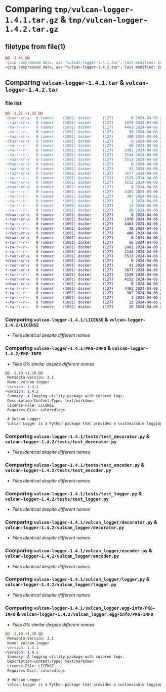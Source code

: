 # Comparing `tmp/vulcan-logger-1.4.1.tar.gz` & `tmp/vulcan-logger-1.4.2.tar.gz`

## filetype from file(1)

```diff
@@ -1 +1 @@
-gzip compressed data, was "vulcan-logger-1.4.1.tar", last modified: Sat Apr  6 22:53:40 2024, max compression
+gzip compressed data, was "vulcan-logger-1.4.2.tar", last modified: Sat Apr  6 23:01:48 2024, max compression
```

## Comparing `vulcan-logger-1.4.1.tar` & `vulcan-logger-1.4.2.tar`

### file list

```diff
@@ -1,21 +1,21 @@
-drwxr-xr-x   0 runner    (1001) docker     (127)        0 2024-04-06 22:53:40.476567 vulcan-logger-1.4.1/
--rwxr-xr-x   0 runner    (1001) docker     (127)     1070 2024-04-06 22:53:32.000000 vulcan-logger-1.4.1/LICENSE
--rw-r--r--   0 runner    (1001) docker     (127)     4463 2024-04-06 22:53:40.472567 vulcan-logger-1.4.1/PKG-INFO
--rw-r--r--   0 runner    (1001) docker     (127)       38 2024-04-06 22:53:40.476567 vulcan-logger-1.4.1/setup.cfg
--rwxr-xr-x   0 runner    (1001) docker     (127)      400 2024-04-06 22:53:32.000000 vulcan-logger-1.4.1/setup.py
-drwxr-xr-x   0 runner    (1001) docker     (127)        0 2024-04-06 22:53:40.472567 vulcan-logger-1.4.1/tests/
--rw-r--r--   0 runner    (1001) docker     (127)       56 2024-04-06 22:53:32.000000 vulcan-logger-1.4.1/tests/__init__.py
--rw-r--r--   0 runner    (1001) docker     (127)     2401 2024-04-06 22:53:32.000000 vulcan-logger-1.4.1/tests/test_decorator.py
--rw-r--r--   0 runner    (1001) docker     (127)     2144 2024-04-06 22:53:32.000000 vulcan-logger-1.4.1/tests/test_encoder.py
--rwxr-xr-x   0 runner    (1001) docker     (127)     5513 2024-04-06 22:53:32.000000 vulcan-logger-1.4.1/tests/test_logger.py
-drwxr-xr-x   0 runner    (1001) docker     (127)        0 2024-04-06 22:53:40.472567 vulcan-logger-1.4.1/vulcan_logger/
--rwxr-xr-x   0 runner    (1001) docker     (127)       41 2024-04-06 22:53:32.000000 vulcan-logger-1.4.1/vulcan_logger/__init__.py
--rwxr-xr-x   0 runner    (1001) docker     (127)     3677 2024-04-06 22:53:32.000000 vulcan-logger-1.4.1/vulcan_logger/decorator.py
--rw-r--r--   0 runner    (1001) docker     (127)     1529 2024-04-06 22:53:32.000000 vulcan-logger-1.4.1/vulcan_logger/encoder.py
--rwxr-xr-x   0 runner    (1001) docker     (127)     4152 2024-04-06 22:53:32.000000 vulcan-logger-1.4.1/vulcan_logger/logger.py
-drwxr-xr-x   0 runner    (1001) docker     (127)        0 2024-04-06 22:53:40.472567 vulcan-logger-1.4.1/vulcan_logger.egg-info/
--rw-r--r--   0 runner    (1001) docker     (127)     4463 2024-04-06 22:53:40.000000 vulcan-logger-1.4.1/vulcan_logger.egg-info/PKG-INFO
--rw-r--r--   0 runner    (1001) docker     (127)      387 2024-04-06 22:53:40.000000 vulcan-logger-1.4.1/vulcan_logger.egg-info/SOURCES.txt
--rw-r--r--   0 runner    (1001) docker     (127)        1 2024-04-06 22:53:40.000000 vulcan-logger-1.4.1/vulcan_logger.egg-info/dependency_links.txt
--rw-r--r--   0 runner    (1001) docker     (127)       12 2024-04-06 22:53:40.000000 vulcan-logger-1.4.1/vulcan_logger.egg-info/requires.txt
--rw-r--r--   0 runner    (1001) docker     (127)       20 2024-04-06 22:53:40.000000 vulcan-logger-1.4.1/vulcan_logger.egg-info/top_level.txt
+drwxr-xr-x   0 runner    (1001) docker     (127)        0 2024-04-06 23:01:48.311062 vulcan-logger-1.4.2/
+-rwxr-xr-x   0 runner    (1001) docker     (127)     1070 2024-04-06 23:01:38.000000 vulcan-logger-1.4.2/LICENSE
+-rw-r--r--   0 runner    (1001) docker     (127)     4463 2024-04-06 23:01:48.311062 vulcan-logger-1.4.2/PKG-INFO
+-rw-r--r--   0 runner    (1001) docker     (127)       38 2024-04-06 23:01:48.311062 vulcan-logger-1.4.2/setup.cfg
+-rwxr-xr-x   0 runner    (1001) docker     (127)      400 2024-04-06 23:01:38.000000 vulcan-logger-1.4.2/setup.py
+drwxr-xr-x   0 runner    (1001) docker     (127)        0 2024-04-06 23:01:48.311062 vulcan-logger-1.4.2/tests/
+-rw-r--r--   0 runner    (1001) docker     (127)       56 2024-04-06 23:01:38.000000 vulcan-logger-1.4.2/tests/__init__.py
+-rw-r--r--   0 runner    (1001) docker     (127)     2401 2024-04-06 23:01:38.000000 vulcan-logger-1.4.2/tests/test_decorator.py
+-rw-r--r--   0 runner    (1001) docker     (127)     2144 2024-04-06 23:01:38.000000 vulcan-logger-1.4.2/tests/test_encoder.py
+-rwxr-xr-x   0 runner    (1001) docker     (127)     5513 2024-04-06 23:01:38.000000 vulcan-logger-1.4.2/tests/test_logger.py
+drwxr-xr-x   0 runner    (1001) docker     (127)        0 2024-04-06 23:01:48.311062 vulcan-logger-1.4.2/vulcan_logger/
+-rwxr-xr-x   0 runner    (1001) docker     (127)       41 2024-04-06 23:01:38.000000 vulcan-logger-1.4.2/vulcan_logger/__init__.py
+-rwxr-xr-x   0 runner    (1001) docker     (127)     3677 2024-04-06 23:01:38.000000 vulcan-logger-1.4.2/vulcan_logger/decorator.py
+-rw-r--r--   0 runner    (1001) docker     (127)     1529 2024-04-06 23:01:38.000000 vulcan-logger-1.4.2/vulcan_logger/encoder.py
+-rwxr-xr-x   0 runner    (1001) docker     (127)     4152 2024-04-06 23:01:38.000000 vulcan-logger-1.4.2/vulcan_logger/logger.py
+drwxr-xr-x   0 runner    (1001) docker     (127)        0 2024-04-06 23:01:48.311062 vulcan-logger-1.4.2/vulcan_logger.egg-info/
+-rw-r--r--   0 runner    (1001) docker     (127)     4463 2024-04-06 23:01:48.000000 vulcan-logger-1.4.2/vulcan_logger.egg-info/PKG-INFO
+-rw-r--r--   0 runner    (1001) docker     (127)      387 2024-04-06 23:01:48.000000 vulcan-logger-1.4.2/vulcan_logger.egg-info/SOURCES.txt
+-rw-r--r--   0 runner    (1001) docker     (127)        1 2024-04-06 23:01:48.000000 vulcan-logger-1.4.2/vulcan_logger.egg-info/dependency_links.txt
+-rw-r--r--   0 runner    (1001) docker     (127)       12 2024-04-06 23:01:48.000000 vulcan-logger-1.4.2/vulcan_logger.egg-info/requires.txt
+-rw-r--r--   0 runner    (1001) docker     (127)       20 2024-04-06 23:01:48.000000 vulcan-logger-1.4.2/vulcan_logger.egg-info/top_level.txt
```

### Comparing `vulcan-logger-1.4.1/LICENSE` & `vulcan-logger-1.4.2/LICENSE`

 * *Files identical despite different names*

### Comparing `vulcan-logger-1.4.1/PKG-INFO` & `vulcan-logger-1.4.2/PKG-INFO`

 * *Files 0% similar despite different names*

```diff
@@ -1,10 +1,10 @@
 Metadata-Version: 2.1
 Name: vulcan-logger
-Version: 1.4.1
+Version: 1.4.2
 Summary: A logging utility package with colored logs.
 Description-Content-Type: text/markdown
 License-File: LICENSE
 Requires-Dist: coloredlogs
 
 # Vulcan Logger
 Vulcan Logger is a Python package that provides a customizable logging utility with support for automatic inclusion of caller's filename and line number in logs. It aims to simplify logging in Python applications by offering features such as log level configuration, colored logs, and conditional logging.
```

### Comparing `vulcan-logger-1.4.1/tests/test_decorator.py` & `vulcan-logger-1.4.2/tests/test_decorator.py`

 * *Files identical despite different names*

### Comparing `vulcan-logger-1.4.1/tests/test_encoder.py` & `vulcan-logger-1.4.2/tests/test_encoder.py`

 * *Files identical despite different names*

### Comparing `vulcan-logger-1.4.1/tests/test_logger.py` & `vulcan-logger-1.4.2/tests/test_logger.py`

 * *Files identical despite different names*

### Comparing `vulcan-logger-1.4.1/vulcan_logger/decorator.py` & `vulcan-logger-1.4.2/vulcan_logger/decorator.py`

 * *Files identical despite different names*

### Comparing `vulcan-logger-1.4.1/vulcan_logger/encoder.py` & `vulcan-logger-1.4.2/vulcan_logger/encoder.py`

 * *Files identical despite different names*

### Comparing `vulcan-logger-1.4.1/vulcan_logger/logger.py` & `vulcan-logger-1.4.2/vulcan_logger/logger.py`

 * *Files identical despite different names*

### Comparing `vulcan-logger-1.4.1/vulcan_logger.egg-info/PKG-INFO` & `vulcan-logger-1.4.2/vulcan_logger.egg-info/PKG-INFO`

 * *Files 0% similar despite different names*

```diff
@@ -1,10 +1,10 @@
 Metadata-Version: 2.1
 Name: vulcan-logger
-Version: 1.4.1
+Version: 1.4.2
 Summary: A logging utility package with colored logs.
 Description-Content-Type: text/markdown
 License-File: LICENSE
 Requires-Dist: coloredlogs
 
 # Vulcan Logger
 Vulcan Logger is a Python package that provides a customizable logging utility with support for automatic inclusion of caller's filename and line number in logs. It aims to simplify logging in Python applications by offering features such as log level configuration, colored logs, and conditional logging.
```

